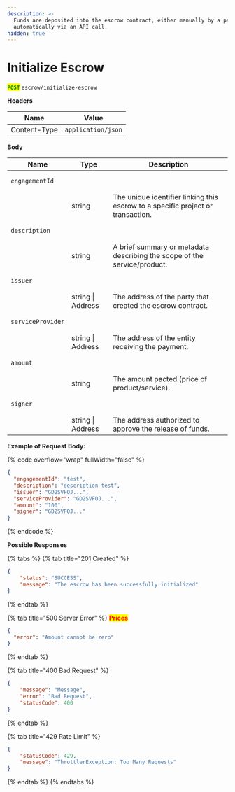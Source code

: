 ```yaml
---
description: >-
  Funds are deposited into the escrow contract, either manually by a party or
  automatically via an API call.
hidden: true
---
```


# Initialize Escrow

<mark style="color:green;">**`POST`**</mark> `escrow/initialize-escrow`



**Headers**

| Name         | Value              |
| ------------ | ------------------ |
| Content-Type | `application/json` |

**Body**

| Name                                     | Type              | Description                                                                     |
| ---------------------------------------- | ----------------- | ------------------------------------------------------------------------------- |
| <pre><code>engagementId
</code></pre>    | string            | The unique identifier linking this escrow to a specific project or transaction. |
| <pre><code>description
</code></pre>     | string            | A brief summary or metadata describing the scope of the service/product.        |
| <pre><code>issuer
</code></pre>          | string \| Address | The address of the party that created the escrow contract.                      |
| <pre><code>serviceProvider
</code></pre> | string \| Address | The address of the entity receiving the payment.                                |
| <pre><code>amount
</code></pre>          | string            | The amount pacted (price of product/service).                                   |
| <pre><code>signer
</code></pre>          | string \| Address | The address authorized to approve the release of funds.                         |



**Example of Request Body:**

{% code overflow="wrap" fullWidth="false" %}
```json
{
  "engagementId": "test",
  "description": "description test",
  "issuer": "GD2SVFOJ...",
  "serviceProvider": "GD2SVFOJ...",
  "amount": "100",
  "signer": "GD2SVFOJ..."
}
```
{% endcode %}



**Possible Responses**

{% tabs %}
{% tab title="201 Created" %}
```json
{
    "status": "SUCCESS",
    "message": "The escrow has been successfully initialized"
}
```
{% endtab %}

{% tab title="500 Server Error" %}
<mark style="color:red;">**Prices**</mark>

```json
{
  "error": "Amount cannot be zero"
}
```
{% endtab %}

{% tab title="400 Bad Request" %}
```json
{
    "message": "Message",
    "error": "Bad Request",
    "statusCode": 400
}
```
{% endtab %}

{% tab title="429 Rate Limit" %}
```json
{
    "statusCode": 429,
    "message": "ThrottlerException: Too Many Requests"
}
```
{% endtab %}
{% endtabs %}
